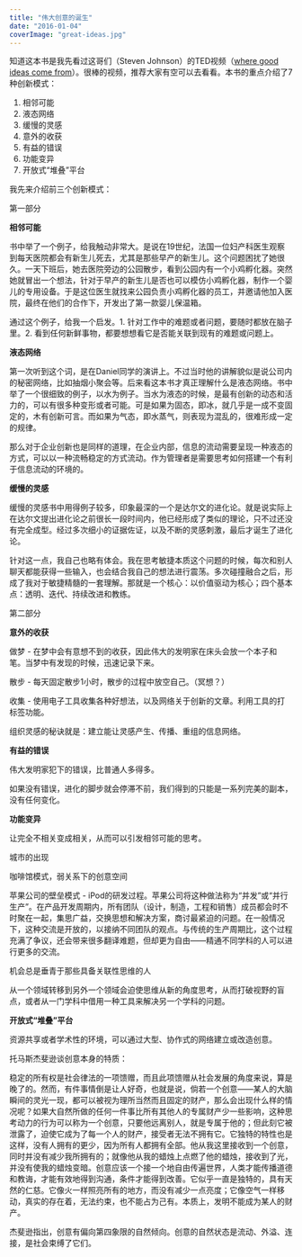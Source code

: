 ```yaml
---
title: "伟大创意的诞生"
date: "2016-01-04"
coverImage: "great-ideas.jpg"
---
```


知道这本书是我先看过这哥们（Steven Johnson）的TED视频（[where good ideas come from](https://open.163.com/movie/2010/9/9/I/M77RM5PCH_M78B2899I.html)）。很棒的视频，推荐大家有空可以去看看。本书的重点介绍了7种创新模式：

1. 相邻可能
2. 液态网络
3. 缓慢的灵感
4. 意外的收获
5. 有益的错误
6. 功能变异
7. 开放式“堆叠”平台

我先来介绍前三个创新模式：

第一部分

**相邻可能**

书中举了一个例子，给我触动非常大。是说在19世纪，法国一位妇产科医生观察到每天医院都会有新生儿死去，尤其是那些早产的新生儿。这个问题困扰了她很久。一天下班后，她去医院旁边的公园散步，看到公园内有一个小鸡孵化器。突然她就冒出一个想法，针对于早产的新生儿是否也可以模仿小鸡孵化器，制作一个婴儿的专用设备。于是这位医生就找来公园负责小鸡孵化器的员工，并邀请他加入医院，最终在他们的合作下，开发出了第一款婴儿保温箱。

通过这个例子，给我一个启发。1. 针对工作中的难题或者问题，要随时都放在脑子里。2. 看到任何新鲜事物，都要想想看它是否能关联到现有的难题或问题上。

**液态网络**

第一次听到这个词，是在Daniel同学的演讲上。不过当时他的讲解貌似是说公司内的秘密网络，比如抽烟小聚会等。后来看这本书才真正理解什么是液态网络。书中举了一个很细致的例子，以水为例子。当水为液态的时候，是最有创新的动态和活力的，可以有很多种变形或者可能。可是如果为固态，即冰，就几乎是一成不变固定的，木有创新可言。而如果为气态，即水蒸气，则表现为混乱的，很难形成一定的规律。

那么对于企业创新也是同样的道理，在企业内部，信息的流动需要呈现一种液态的方式，可以以一种流畅稳定的方式流动。作为管理者是需要思考如何搭建一个有利于信息流动的环境的。

**缓慢的灵感**

缓慢的灵感书中用得例子较多，印象最深的一个是达尔文的进化论。就是说实际上在达尔文提出进化论之前很长一段时间内，他已经形成了类似的理论，只不过还没有完全成型。经过多次细小的证据佐证，以及不断的灵感刺激，最后才诞生了进化论。

针对这一点，我自己也略有体会。我在思考敏捷本质这个问题的时候，每次和别人聊天都能获得一些输入，也会结合我自己的想法进行震荡。多次碰撞融合之后，形成了我对于敏捷精髓的一套理解。那就是一个核心：以价值驱动为核心；四个基本点：透明、迭代、持续改进和教练。

第二部分

**意外的收获**

做梦 - 在梦中会有意想不到的收获，因此伟大的发明家在床头会放一个本子和笔。当梦中有发现的时候，迅速记录下来。

散步 - 每天固定散步1小时，散步的过程中放空自己。（冥想？）

收集 - 使用电子工具收集各种好想法，以及网络关于创新的文章。利用工具的打标签功能。

组织灵感的秘诀就是：建立能让灵感产生、传播、重组的信息网络。

**有益的错误**

伟大发明家犯下的错误，比普通人多得多。

如果没有错误，进化的脚步就会停滞不前，我们得到的只能是一系列完美的副本，没有任何变化。

**功能变异**

让完全不相关变成相关，从而可以引发相邻可能的思考。

城市的出现

咖啡馆模式，弱关系下的创意空间

苹果公司的壁垒模式 - iPod的研发过程。苹果公司将这种做法称为“并发”或“并行生产”。在产品开发周期内，所有团队（设计，制造，工程和销售）成员都会时不时聚在一起，集思广益，交换思想和解决方案，商讨最紧迫的问题。在一般情况下，这种交流是开放的，以接纳不同团队的观点。与传统的生产周期比，这个过程充满了争议，还会带来很多翻译难题，但却更为自由——精通不同学科的人可以进行更多的交流。

机会总是垂青于那些具备关联性思维的人

从一个领域转移到另外一个领域会迫使思维从新的角度思考，从而打破视野的盲点，或者从一门学科中借用一种工具来解决另一个学科的问题。

**开放式“堆叠”平台**

资源共享或者学术性的环境，可以通过大型、协作式的网络建立或改造创意。

托马斯杰斐逊谈创意本身的特质：

稳定的所有权是社会律法的一项馈赠，而且此项馈赠从社会发展的角度来说，算是晚了的。然而，有件事情倒是让人好奇，也就是说，倘若一个创意——某人的大脑瞬间的灵光一现，都可以被视为理所当然而且固定的财产，那么会出现什么样的情况呢？如果大自然所做的任何一件事比所有其他人的专属财产少一些影响，这种思考动力的行为可以称为一个创意，只要他远离别人，就是专属于他的；但此刻它被泄露了，迫使它成为了每一个人的财产，接受者无法不拥有它。它独特的特性也是这样，没有人拥有的更少，因为所有人都拥有全部。他从我这里接收到一个创意，同时并没有减少我所拥有的；就像他从我的蜡烛上点燃了他的蜡烛，接收到了光，并没有使我的蜡烛变暗。创意应该一个接一个地自由传遍世界，人类才能传播道德和教诲，才能有效地得到沟通，条件才能得到改善。它似乎一直是独特的，具有天然的仁慈。它像火一样照亮所有的地方，而没有减少一点亮度；它像空气一样移动，真实的存在着，无法约束，也不能占为己有。本质上，发明不能成为某人的财产。

杰斐逊指出，创意有偏向第四象限的自然倾向。创意的自然状态是流动、外溢、连接，是社会束缚了它们。
